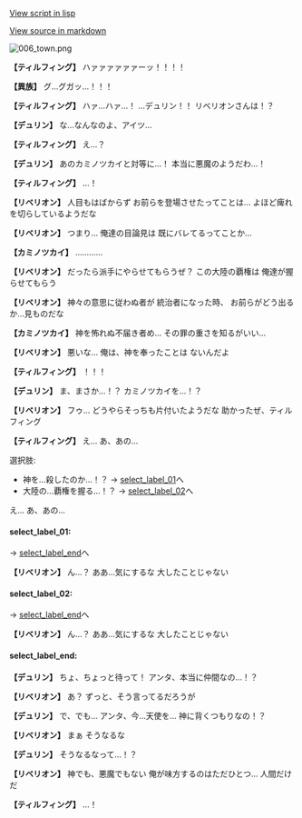 [View script in lisp](../scripts/1730603.txt)

[View source in markdown](1730603.md)

![006_town.png](../images/backgrounds/006_town.png)

**【ティルフィング】**
ハァァァァァァーッ！！！！

**【異族】**
グ…グガッ…！！！

**【ティルフィング】**
ハァ…ハァ…！
…デュリン！！
リベリオンさんは！？

**【デュリン】**
な…なんなのよ、アイツ…

**【ティルフィング】**
え…？

**【デュリン】**
あのカミノツカイと対等に…！
本当に悪魔のようだわ…！

**【ティルフィング】**
…！

**【リベリオン】**
人目もはばからず
お前らを登場させたってことは…
よほど痺れを切らしているようだな

**【リベリオン】**
つまり…
俺達の目論見は
既にバレてるってことか…

**【カミノツカイ】**
…………

**【リベリオン】**
だったら派手にやらせてもらうぜ？
この大陸の覇権は
俺達が握らせてもらう

**【リベリオン】**
神々の意思に従わぬ者が
統治者になった時、
お前らがどう出るか…見ものだな

**【カミノツカイ】**
神を怖れぬ不届き者め…
その罪の重さを知るがいい…

**【リベリオン】**
悪いな…
俺は、神を奉ったことは
ないんだよ

**【ティルフィング】**
！！！

**【デュリン】**
ま、まさか…！？
カミノツカイを…！？

**【リベリオン】**
フゥ…
どうやらそっちも片付いたようだな
助かったぜ、ティルフィング

**【ティルフィング】**
え…
あ、あの…

選択肢:
- 神を…殺したのか…！？ → [select_label_01](#select_label_01)へ
- 大陸の…覇権を握る…！？ → [select_label_02](#select_label_02)へ

え…
あ、あの…

#### select_label_01:
 → [select_label_end](#select_label_end)へ

**【リベリオン】**
ん…？
ああ…気にするな
大したことじゃない

#### select_label_02:
 → [select_label_end](#select_label_end)へ

**【リベリオン】**
ん…？
ああ…気にするな
大したことじゃない

#### select_label_end:

**【デュリン】**
ちょ、ちょっと待って！
アンタ、本当に仲間なの…！？

**【リベリオン】**
あ？
ずっと、そう言ってるだろうが

**【デュリン】**
で、でも…
アンタ、今…天使を…
神に背くつもりなの！？

**【リベリオン】**
まぁ
そうなるな

**【デュリン】**
そうなるなって…！？

**【リベリオン】**
神でも、悪魔でもない
俺が味方するのはただひとつ…
人間だけだ

**【ティルフィング】**
…！